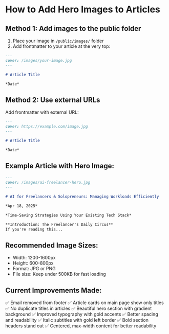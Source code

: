 # How to Add Hero Images to Articles

## Method 1: Add images to the public folder

1. Place your image in `/public/images/` folder
2. Add frontmatter to your article at the very top:

```markdown
---
cover: /images/your-image.jpg
---

# Article Title

*Date*
```

## Method 2: Use external URLs

Add frontmatter with external URL:

```markdown
---
cover: https://example.com/image.jpg
---

# Article Title

*Date*
```

## Example Article with Hero Image:

```markdown
---
cover: /images/ai-freelancer-hero.jpg
---

# AI for Freelancers & Solopreneurs: Managing Workloads Efficiently

*Apr 18, 2025*

*Time-Saving Strategies Using Your Existing Tech Stack*

**Introduction: The Freelancer's Daily Circus**
If you're reading this...
```

## Recommended Image Sizes:
- Width: 1200-1600px
- Height: 600-800px
- Format: JPG or PNG
- File size: Keep under 500KB for fast loading

## Current Improvements Made:
✅ Email removed from footer
✅ Article cards on main page show only titles
✅ No duplicate titles in articles
✅ Beautiful hero section with gradient background
✅ Improved typography with gold accents
✅ Better spacing and readability
✅ Italic subtitles with gold left border
✅ Bold section headers stand out
✅ Centered, max-width content for better readability
